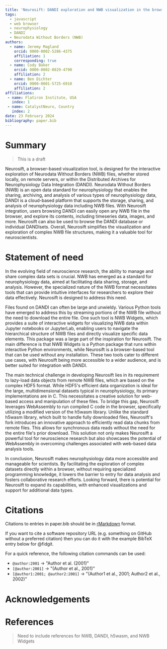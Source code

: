 ```yaml
---
title: 'Neurosift: DANDI exploration and NWB visualization in the browser'
tags:
  - javascript
  - web browser
  - neurophysiology
  - DANDI
  - Neurodata Without Borders (NWB)
authors:
  - name: Jeremy Magland
    orcid: 0000-0002-5286-4375
    affiliation: 1
    corresponding: true
  - name: Cody Baker
    orcid: 0000-0002-0829-4790
    affiliation: 2
  - name: Ben Dichter
    orcid: 0000-0001-5725-6910
    affiliation: 2
affiliations:
 - name: Flatiron Institute, USA
   index: 1
 - name: CatalystNeuro, Country
   index: 2
date: 23 February 2024
bibliography: paper.bib
---
```


# Summary

> This is a draft

Neurosift, a browser-based visualization tool,
is designed for the interactive exploration of Neurodata Without Borders (NWB) files,
whether stored locally, on remote servers,
or within the Distributed Archives for Neurophysiology Data Integration (DANDI).
Neurodata Without Borders (NWB) is an open data standard for neurophysiology that enables the sharing, archiving, and analysis of various types of neurophysiology data,
DANDI is a cloud-based platform that supports the storage, sharing, and analysis of neurophysiology data including NWB files.
With Neurosift integration, users browsing DANDI can easily open any NWB file in the browser,
and explore its contents, including timeseries data, images, and more.
Neurosift can also be used to browse the DANDI database or individual DANDIsets.
Overall, Neurosift simplifies the visualization and exploration of complex NWB file structures,
making it a valuable tool for neuroscientists.

# Statement of need

In the evolving field of neuroscience research, the ability to manage and share complex data sets is crucial. NWB has emerged as a standard for neurophysiology data, aimed at facilitating data sharing, storage, and analysis. However, the specialized nature of the NWB format necessitates tools that can provide intuitive interfaces for researchers to explore their data effectively. Neurosift is designed to address this need.

Files found on DANDI can often be large and unwieldy. Various Python tools have emerged to address this by streaming portions of the NWB file without the need to download the entire file. One such tool is NWB Widgets, which provides a suite of interactive widgets for visualizing NWB data within Jupyter notebooks or JupyterLab, enabling users to navigate the hierarchical structure of NWB files and directly visualize specific data elements. This package was a large part of the inspiration for Neurosift. The main difference is that NWB Widgets is a Python package that runs within interactive Python environments, while Neurosift is a browser-based tool that can be used without any installation. These two tools cater to different use cases, with Neurosift being more accessible to a wider audience, and is better suited for integration with DANDI.


The main technical challenge in developing Neurosift lies in its requirement to lazy-load data objects from remote NWB files, which are based on the complex HDF5 format. While HDF5's efficient data organization is ideal for the large, multidimensional datasets typical in neurophysiology, its primary implementations are in C. This necessitates a creative solution for web-based access and manipulation of these files. To bridge this gap, Neurosift leverages WebAssembly to run compiled C code in the browser, specifically utilizing a modified version of the h5wasm library. Unlike the standard h5wasm library, which built to handle fully downloaded files, Neurosift's fork introduces an innovative approach to efficiently read data chunks from remote files. This allows for synchronous data reads without the need for the entire file's prior download. This solution not only makes Neurosift a powerful tool for neuroscience research but also showcases the potential of WebAssembly in overcoming challenges associated with web-based data analysis tools.

In conclusion, Neurosift makes neurophysiology data more accessible and manageable for scientists. By facilitating the exploration of complex datasets directly within a browser, without requiring specialized programming knowledge, it lowers the barrier to entry for data analysis and fosters collaborative research efforts. Looking forward, there is potential for Neurosift to expand its capabilities, with enhanced visualizations and support for additional data types.

# Citations

Citations to entries in paper.bib should be in
[rMarkdown](http://rmarkdown.rstudio.com/authoring_bibliographies_and_citations.html)
format.

If you want to cite a software repository URL (e.g. something on GitHub without a preferred
citation) then you can do it with the example BibTeX entry below for @fidgit.

For a quick reference, the following citation commands can be used:
- `@author:2001`  ->  "Author et al. (2001)"
- `[@author:2001]` -> "(Author et al., 2001)"
- `[@author1:2001; @author2:2001]` -> "(Author1 et al., 2001; Author2 et al., 2002)"

# Acknowledgements

# References

> Need to include references for NWB, DANDI, h5wasm, and NWB Widgets